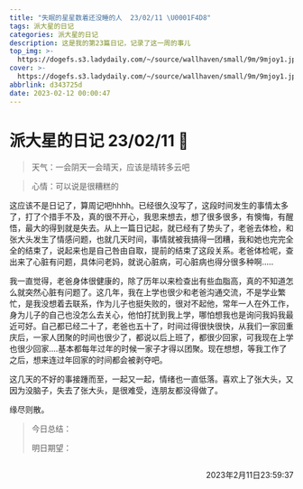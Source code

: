 ```yaml
---
title: "失眠的星星数着还没睡的人  23/02/11 \U0001F4D8"
tags: 派大星的日记
categories: 派大星的日记
description: 这是我的第23篇日记，记录了这一周的事儿
top_img: >-
  https://dogefs.s3.ladydaily.com/~/source/wallhaven/small/9m/9mjoy1.jpg?w=400&h=200&fmt=webp
cover: >-
  https://dogefs.s3.ladydaily.com/~/source/wallhaven/small/9m/9mjoy1.jpg?w=400&h=200&fmt=webp
abbrlink: d343725d
date: 2023-02-12 00:00:47
---
```


# 派大星的日记 23/02/11 📔

> 天气：一会阴天一会晴天，应该是晴转多云吧

> 心情：可以说是很糟糕的

这应该不是日记了，算周记吧hhhh。已经很久没写了，这段时间发生的事情太多了，打了个措手不及，真的很不开心，我思来想去，想了很多很多，有懊悔，有醒悟，最大的得到就是失去。从上一篇日记起，就已经有了势头了，老爸去体检，和张大头发生了情感问题，也就几天时间，事情就被我搞得一团糟，我和她也完完全全的结束了，说起来也是自己咎由自取，提前的结束了这段关系。老爸体检呢，查出来了心脏有问题，具体问老妈，就说心脏病，可心脏病也得分很多种啊.....

我一直觉得，老爸身体很健康的，除了历年以来检查出有些血脂高，真的不知道怎么就突然心脏有问题了。这几年，我在上学也很少和老爸沟通交流，不是学业繁忙，是我没想着去联系，作为儿子也挺失败的，很对不起他，常年一人在外工作，身为儿子的自己也没怎么去关心，他怕打扰到我上学，哪怕想我也是询问我妈我最近可好。自己都已经二十了，老爸也五十了，时间过得很快很快，从我们一家回重庆后，一家人团聚的时间也很少了，都说以后上班了，都很少回家，可我现在上学也很少回家....基本都每年过年的时候一家子才得以团聚。现在想想，等我工作了之后，想来连过年回家的时间都会被剥夺吧。

这几天的不好的事接踵而至，一起又一起，情绪也一直低落。喜欢上了张大头，又因为没脑子，失去了张大头，是很难受，连朋友都没得做了。

缘尽则散。

> 今日总结：
>
> 明日期望：



<p style="float: right">2023年2月11日23:59:37</p><br>

